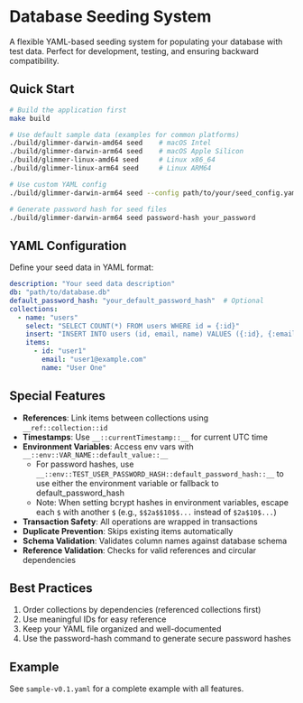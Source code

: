 # Database Seeding System

A flexible YAML-based seeding system for populating your database with test data. Perfect for development, testing, and ensuring backward compatibility.

## Quick Start

```bash
# Build the application first
make build

# Use default sample data (examples for common platforms)
./build/glimmer-darwin-amd64 seed    # macOS Intel
./build/glimmer-darwin-arm64 seed    # macOS Apple Silicon
./build/glimmer-linux-amd64 seed     # Linux x86_64
./build/glimmer-linux-arm64 seed     # Linux ARM64

# Use custom YAML config
./build/glimmer-darwin-arm64 seed --config path/to/your/seed_config.yaml

# Generate password hash for seed files
./build/glimmer-darwin-arm64 seed password-hash your_password
```

## YAML Configuration

Define your seed data in YAML format:

```yaml
description: "Your seed data description"
db: "path/to/database.db"
default_password_hash: "your_default_password_hash"  # Optional
collections:
  - name: "users"
    select: "SELECT COUNT(*) FROM users WHERE id = {:id}"
    insert: "INSERT INTO users (id, email, name) VALUES ({:id}, {:email}, {:name})"
    items:
      - id: "user1"
        email: "user1@example.com"
        name: "User One"
```

## Special Features

- **References**: Link items between collections using `__ref::collection::id`
- **Timestamps**: Use `__::currentTimestamp::__` for current UTC time
- **Environment Variables**: Access env vars with `__::env::VAR_NAME::default_value::__`
  - For password hashes, use `__::env::TEST_USER_PASSWORD_HASH::default_password_hash::__` to use either the environment variable or fallback to default_password_hash
  - Note: When setting bcrypt hashes in environment variables, escape each `$` with another `$` (e.g., `$$2a$$10$$...` instead of `$2a$10$...`)
- **Transaction Safety**: All operations are wrapped in transactions
- **Duplicate Prevention**: Skips existing items automatically
- **Schema Validation**: Validates column names against database schema
- **Reference Validation**: Checks for valid references and circular dependencies

## Best Practices

1. Order collections by dependencies (referenced collections first)
2. Use meaningful IDs for easy reference
3. Keep your YAML file organized and well-documented
4. Use the password-hash command to generate secure password hashes

## Example

See `sample-v0.1.yaml` for a complete example with all features. 
